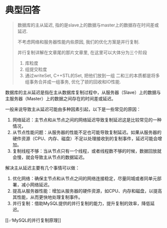 # 典型回答

> 数据库的主从延迟, 指的是slave上的数据与master上的数据存在时间差或延迟.
> 
> 不考虑网络和服务器性能内些原因, 我们的优化方案是并行复制.
> 
> 并行复制详解在文章尾的那片文章里, 在这里可以大体分为三个阶段
> 
> 1. 库粒度
> 2. 组提交粒度
> 3. 通过writeSet, C++STL的Set, 把他们放到一组
> 二和三的本质都是将多组事务合并成一组事务, 优化了锁的回收和IO性能.

数据库的主从延迟是指在主从数据库复制过程中，从服务器（Slave）上的数据与主服务器（Master）上的数据之间存在的时间差或延迟。



一般来说导致主从延迟可能由多种因素引起，以下是一些常见的原因：

1. 网络延迟：主节点和从节点之间的网络延迟导致复制延迟这是比较常见的一种情况，
2. 从节点性能问题：从服务器的性能不足也可能导致复制延迟。如果从服务器的硬件资源（CPU、内存、磁盘）不足以处理接收到的复制事件，延迟可能会增加。
3. 复制线程不够：当从节点只有一个线程，或者线程数不够的时候，数据回放就会慢，就会导致主从节点的数据延迟。





解决主从延迟主要有几个事情可以做：

1. 优化网络：确保主节点和从节点之间的网络连接稳定，尽量同城或者同单元部署，减小网络延迟。
2. 提高从服务器性能：增加从服务器的硬件资源，如CPU、内存和磁盘，以提高其性能，从而更快地处理复制事件。
3. 并行复制：借助MySQL提供的并行复制的能力，提升复制的效率，降低延迟。



[[✅MySQL的并行复制原理]]

